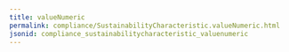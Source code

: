 ```yaml
---
title: valueNumeric
permalink: compliance/SustainabilityCharacteristic.valueNumeric.html
jsonid: compliance_sustainabilitycharacteristic_valuenumeric
---
```

